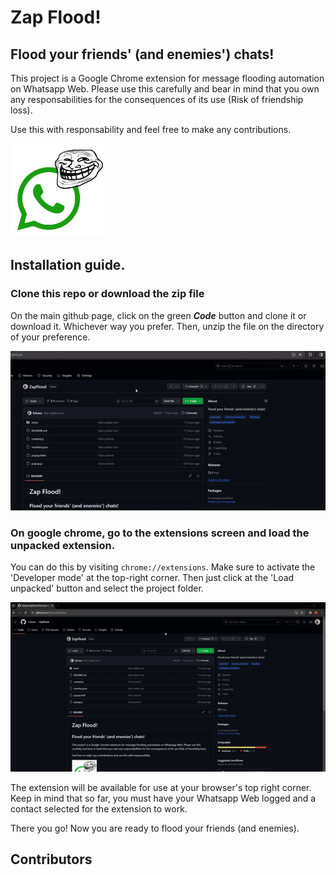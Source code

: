 # Zap Flood!

## Flood your friends' (and enemies') chats!

This project is a Google Chrome extension for message flooding automation on Whatsapp Web. Please use this carefully and bear in mind that you own any responsabilities for the consequences of its use (Risk of friendship loss). 

Use this with responsability and feel free to make any contributions.

<img src="./readmeAssets/zapFloodIcon.png" alt="zapfloodicon" width="150"/>

## Installation guide.

### Clone this repo or download the zip file

On the main github page, click on the green ***Code*** button and clone it or download it. Whichever way you prefer. Then, unzip the file on the directory of your preference.

![Downloading](./readmeAssets/downloadStep.gif)

### On google chrome, go to the extensions screen and load the unpacked extension.

You can do this by visiting ```chrome://extensions```. Make sure to activate the 'Developer mode' at the top-right corner. Then just click at the 'Load unpacked' button and select the project folder.

![Installing](./readmeAssets/installStep.gif)

The extension will be available for use at your browser's top right corner. Keep in mind that so far, you must have your Whatsapp Web logged and a contact selected for the extension to work.

There you go! Now you are ready to flood your friends (and enemies).

## Contributors

<!-- readme: contributors -start -->
<!-- readme: contributors -end -->
